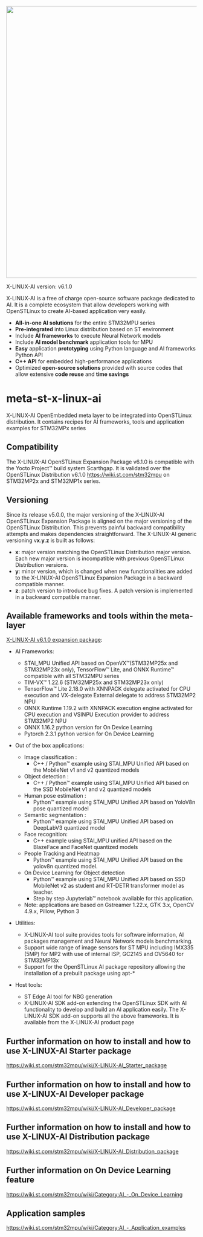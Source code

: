 <p align="center">
    <img width="720" src="https://raw.githubusercontent.com/STMicroelectronics/meta-st-stm32mpu-ai/master/x-linux-ai-logo.png">
</p>

X-LINUX-AI version: v6.1.0

X-LINUX-AI is a free of charge open-source software package dedicated to AI.
It is a complete ecosystem that allow developers working with OpenSTLinux to create AI-based application very easily.
* **All-in-one AI solutions** for the entire STM32MPU series
* **Pre-integrated** into Linux distribution based on ST environment
* Include **AI frameworks** to execute Neural Network models
* Include **AI model benchmark** application tools for MPU
* **Easy** application **prototyping** using Python language and AI frameworks Python API
* **C++ API** for embedded high-performance applications
* Optimized **open-source solutions** provided with source codes that allow extensive **code reuse** and **time savings**

# meta-st-x-linux-ai
X-LINUX-AI OpenEmbedded meta layer to be integrated into OpenSTLinux distribution.
It contains recipes for AI frameworks, tools and application examples for STM32MPx series

## Compatibility
The X-LINUX-AI OpenSTLinux Expansion Package v6.1.0 is compatible with the Yocto Project™ build system Scarthgap.
It is validated over the OpenSTLinux Distribution v6.1.0 https://wiki.st.com/stm32mpu on STM32MP2x and STM32MP1x series.

## Versioning
Since its release v5.0.0, the major versioning of the X-LINUX-AI OpenSTLinux Expansion Package is aligned on the major versioning of the OpenSTLinux Distribution. This prevents painful backward compatibility attempts and makes dependencies straightforward.
The X-LINUX-AI generic versioning v**x**.**y**.**z** is built as follows:
* **x**: major version matching the OpenSTLinux Distribution major version. Each new major version is incompatible with previous OpenSTLinux Distribution versions.
* **y**: minor version, which is changed when new functionalities are added to the X-LINUX-AI OpenSTLinux Expansion Package in a backward compatible manner.
* **z**: patch version to introduce bug fixes. A patch version is implemented in a backward compatible manner.

## Available frameworks and tools within the meta-layer
[X-LINUX-AI v6.1.0 expansion package](https://wiki.st.com/stm32mpu/wiki/Category:X-LINUX-AI_expansion_package):
* AI Frameworks:
  * STAI_MPU Unified API based on OpenVX™(STM32MP25x and STM32MP23x only), TensorFlow™ Lite, and ONNX Runtime™ compatible with all STM32MPU series
  * TIM-VX™ 1.22.6 (STM32MP25x and STM32MP23x only)
  * TensorFlow™ Lite 2.18.0 with XNNPACK delegate activated for CPU execution and VX-delegate External delegate to address STM32MP2 NPU
  * ONNX Runtime 1.19.2 with XNNPACK execution engine activated for CPU execution and VSINPU Execution provider to address STM32MP2 NPU
  * ONNX 1.16.2 python version for On Device Learning
  * Pytorch 2.3.1 python version for On Device Learning

* Out of the box applications:
  * Image classification :
    * C++ / Python™ example using STAI_MPU Unified API based on the MobileNet v1 and v2 quantized models
  * Object detection :
    * C++ / Python™ example using STAI_MPU Unified API based on the SSD MobileNet v1 and v2 quantized models
  * Human pose estimation :
    * Python™ example using STAI_MPU Unified API based on YoloV8n pose quantized model
  * Semantic segmentation :
    * Python™ example using STAI_MPU Unified API based on DeepLabV3 quantized model
  * Face recognition:
    * C++ example using STAI_MPU unified API based on the BlazeFace and FaceNet quantized models
  * People Tracking and Heatmap
    * Python™ example using STAI_MPU Unified API based on the yolov8n quantized model.
  * On Device Learning for Object detection
    * Python™ example using STAI_MPU Unified API based on SSD MobileNet v2 as student and RT-DETR transformer model as teacher.
    * Step by step Jupyterlab™ notebook available for this application.
  * Note: applications are based on Gstreamer 1.22.x, GTK 3.x, OpenCV 4.9.x, Pillow, Python 3

* Utilities:
  * X-LINUX-AI tool suite provides tools for software information, AI packages management and Neural Network models benchmarking.
  * Support wide range of image sensors for ST MPU including IMX335 (5MP) for MP2 with use of internal ISP, GC2145 and OV5640 for STM32MP13x
  * Support for the OpenSTLinux AI package repository allowing the installation of a prebuilt package using apt-*

* Host tools:
  * ST Edge AI tool for NBG generation
  * X-LINUX-AI SDK add-on extending the OpenSTLinux SDK with AI functionality to develop and build an AI application easily. The X-LINUX-AI SDK add-on supports all the above frameworks. It is available from the X-LINUX-AI product page

## Further information on how to install and how to use X-LINUX-AI Starter package
<https://wiki.st.com/stm32mpu/wiki/X-LINUX-AI_Starter_package>

## Further information on how to install and how to use X-LINUX-AI Developer package
<https://wiki.st.com/stm32mpu/wiki/X-LINUX-AI_Developer_package>

## Further information on how to install and how to use X-LINUX-AI Distribution package
<https://wiki.st.com/stm32mpu/wiki/X-LINUX-AI_Distribution_package>

## Further information on On Device Learning feature
<https://wiki.st.com/stm32mpu/wiki/Category:AI_-_On_Device_Learning>

## Application samples
<https://wiki.st.com/stm32mpu/wiki/Category:AI_-_Application_examples>
